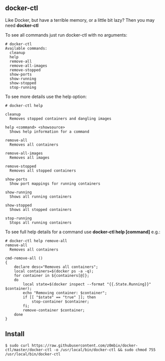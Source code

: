 docker-ctl
----------

Like Docker, but have a terrible memory, or a little bit lazy? Then you may need **docker-ctl**

To see all commands just run docker-ctl with no arguments:

    # docker-ctl
    Available commands:
      cleanup
      help
      remove-all
      remove-all-images
      remove-stopped
      show-ports
      show-running
      show-stopped
      stop-running

To see more details use the help option:

    # docker-ctl help

    cleanup
      Removes stopped containers and dangling images

    help <command> <showsource>
      Shows help information for a command

    remove-all
      Removes all containers

    remove-all-images
      Removes all images

    remove-stopped
      Removes all stopped containers

    show-ports
      Show port mappings for running containers

    show-running
      Shows all running containers

    show-stopped
      Shows all stopped containers

    stop-running
      Stops all running containers

To see full help details for a command use **docker-ctl help [command]** e.g.:

    # docker-ctl help remove-all
    remove-all
      Removes all containers

    cmd-remove-all ()
    {
        declare desc="Removes all containers";
        local containers=$(docker ps -a -q);
        for container in ${containers[@]};
        do
            local state=$(docker inspect --format "{{.State.Running}}" $container);
            echo "Removing container: $container";
            if [[ "$state" == "true" ]]; then
                stop-container $container;
            fi;
            remove-container $container;
        done
    }

## Install

    $ sudo curl https://raw.githubusercontent.com/z0mbix/docker-ctl/master/docker-ctl -o /usr/local/bin/docker-ctl && sudo chmod 755 /usr/local/bin/docker-ctl
